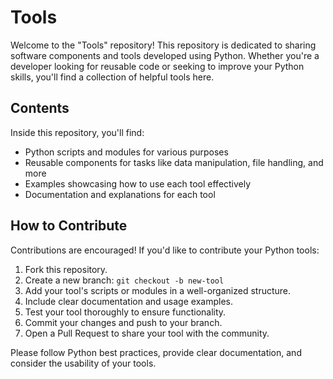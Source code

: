 # Tools

Welcome to the "Tools" repository! This repository is dedicated to sharing software components and tools developed using Python. Whether you're a developer looking for reusable code or seeking to improve your Python skills, you'll find a collection of helpful tools here.

## Contents

Inside this repository, you'll find:

- Python scripts and modules for various purposes
- Reusable components for tasks like data manipulation, file handling, and more
- Examples showcasing how to use each tool effectively
- Documentation and explanations for each tool

## How to Contribute

Contributions are encouraged! If you'd like to contribute your Python tools:

1. Fork this repository.
2. Create a new branch: `git checkout -b new-tool`
3. Add your tool's scripts or modules in a well-organized structure.
4. Include clear documentation and usage examples.
5. Test your tool thoroughly to ensure functionality.
6. Commit your changes and push to your branch.
7. Open a Pull Request to share your tool with the community.

Please follow Python best practices, provide clear documentation, and consider the usability of your tools.

